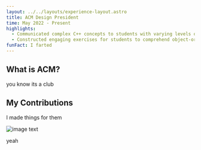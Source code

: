 ```yaml
---
layout: ../../layouts/experience-layout.astro
title: ACM Design President
time: May 2022 - Present
highlights:
  - Communicated complex C++ concepts to students with varying levels of understanding
  - Constructed engaging exercises for students to comprehend object-oriented concepts
funFact: I farted
---
```


## What is ACM?

you know its a club

## My Contributions

I made things for them

![image text](/assets/alanHeadshot.png)

yeah
